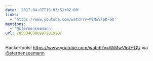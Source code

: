 ```yaml
---
date: '2017-04-07T16:03:51+02:00'
links:
  - 'https://www.youtube.com/watch?v=WiMwVlpD-GU'
mentions:
  - '@sternenseemann'
url: /850348396997201920/
---
```

Hackertools! https://www.youtube.com/watch?v=WiMwVlpD-GU via [@sternenseemann](https://twitter.com/@sternenseemann)
